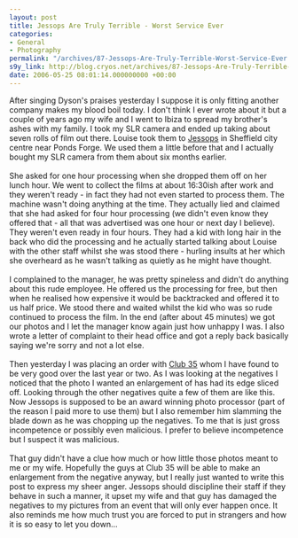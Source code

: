 ```yaml
---
layout: post
title: Jessops Are Truly Terrible - Worst Service Ever
categories:
- General
- Photography
permalink: "/archives/87-Jessops-Are-Truly-Terrible-Worst-Service-Ever.html"
s9y_link: http://blog.cryos.net/archives/87-Jessops-Are-Truly-Terrible-Worst-Service-Ever.html
date: 2006-05-25 08:01:14.000000000 +00:00
---
```

After singing Dyson's praises yesterday I suppose it is only fitting another company makes my blood boil today. I don't think I ever wrote about it but a couple of years ago my wife and I went to Ibiza to spread my brother's ashes with my family. I took my SLR camera and ended up taking about seven rolls of film out there. Louise took them to <a href="http://www.jessops-store.com/">Jessops</a> in Sheffield city centre near Ponds Forge. We used them a little before that and I actually bought my SLR camera from them about six months earlier.<br />
<br />
She asked for one hour processing when she dropped them off on her lunch hour. We went to collect the films at about 16:30ish after work and they weren't ready - in fact they had not even started to process them. The machine wasn't doing anything at the time. They actually lied and claimed that she had asked for four hour processing (we didn't even know they offered that - all that was advertised was one hour or next day I believe). They weren't even ready in four hours. They had a kid with long hair in the back who did the processing and he actually started talking about Louise with the other staff whilst she was stood there - hurling insults at her which she overheard as he wasn't talking as quietly as he might have thought.<br />
<br />
I complained to the manager, he was pretty spineless and didn't do anything about this rude employee. He offered us the processing for free, but then when he realised how expensive it would be backtracked and offered it to us half price. We stood there and waited whilst the kid who was so rude continued to process the film. In the end (after about 45 minutes) we got our photos and I let the manager know again just how unhappy I was. I also wrote a letter of complaint to their head office and got a reply back basically saying we're sorry and not a lot else.<br />
<br />
Then yesterday I was placing an order with <a href="http://www.club35.co.uk/">Club 35</a> whom I have found to be very good over the last year or two. As I was looking at the negatives I noticed that the photo I wanted an enlargement of has had its edge sliced off. Looking through the other negatives quite a few of them are like this. Now Jessops is supposed to be an award winning photo processor (part of the reason I paid more to use them) but I also remember him slamming the blade down as he was chopping up the negatives. To me that is just gross incompetence or possibly even malicious. I prefer to believe incompetence but I suspect it was malicious.<br />
<br />
That guy didn't have a clue how much or how little those photos meant to me or my wife. Hopefully the guys at Club 35 will be able to make an enlargement from the negative anyway, but I really just wanted to write this post to express my sheer anger. Jessops should discipline their staff if they behave in such a manner, it upset my wife and that guy has damaged the negatives to my pictures from an event that will only ever happen once. It also reminds me how much trust you are forced to put in strangers and how it is so easy to let you down...
